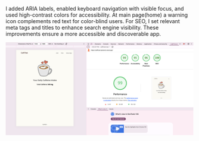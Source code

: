 I added ARIA labels, enabled keyboard navigation with visible focus, and used high-contrast colors for accessibility. 
At main page(home) a warning icon complements red text for color-blind users. 
For SEO, I set relevant meta tags and titles to enhance search engine visibility. 
These improvements ensure a more accessible and discoverable app.

![Accessibility Features](./public/a11y.png)